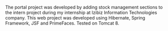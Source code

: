 The portal project was developed by adding stock management sections to the intern project during my internship at Izibiz Information Technologies company. This web project was developed using Hibernate, Spring Framework, JSF and PrimeFaces. Tested on Tomcat 8.
